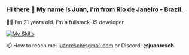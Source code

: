 ### Hi there 👋 My name is Juan, i'm from Rio de Janeiro - Brazil.

🙋‍♂️ I’m 21 years old. I’m a fullstack JS developer.

[![My Skills](https://skillicons.dev/icons?i=react,tailwindcss,nestjs,typescript,nextjs,docker,nodejs,postgresql,prisma,javascript,html,css,vscode)](https://skillicons.dev)

📫 How to reach me: juanresch@gmail.com or Discord: **@juanresch**
<!--
**juan-resch/juan-resch** is a ✨ _special_ ✨ repository because its `README.md` (this file) appears on your GitHub profile.

Here are some ideas to get you started:

- 🔭 I’m currently working on ...
- 🌱 I’m currently learning ...
- 👯 I’m looking to collaborate on ...
- 🤔 I’m looking for help with ...
- 💬 Ask me about ...
- 📫 How to reach me: ...
- 😄 Pronouns: ...
- ⚡ Fun fact: ...
-->
